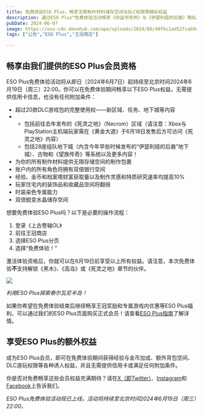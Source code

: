 ```yaml
---
title: 免费体验ESO Plus，畅享无限制作材料储存空间与DLC权限等精彩权益
description: 通过ESO Plus™免费体验活动畅享《命运书写师》与《伊瑟利娅的后裔》等DLC，迎接《黄金大道》（Gold Road）的到来！
pubDate: 2024-06-07
image: https://eso-cdn.denohub.com/ape/uploads/2024/06/40fbc1ad52fcab9c911388a3e617ed90.jpg
tags: ["公告","ESO Plus","王冠商店"]

---
```


## 畅享由我们提供的ESO Plus会员资格

ESO Plus免费体验活动将从即日（2024年6月7日）起持续至北京时间2024年6月19日（周三）22:00。你可以在免费体验期间畅享以下ESO
Plus权益，无需提供信用卡信息，也没有任何附加条件：

- 超过20款DLC游戏包的完整使用权——新区域、任务、地下城等内容
-
  - 包括前往去年发布的《死灵之地》（Necrom）区域（请注意：Xbox与PlayStation主机端玩家需在《黄金大道》于6月18日发售后方可访问《死灵之地》内容）
  - 包括28座组队地下城（内含今年早些时候发布的“伊瑟利娅的后裔”地下城）、古物和《望族传奇》等系统以及更多内容！
- 为你的所有制作材料提供无限存储空间的制作包裹
- 账户内的所有角色将拥有双倍银行空间
- 经验、金币和档案塔财富获取量以及制作灵感和特质研究速率均提高10%
- 玩家住宅内的装饰品和收藏品空间将翻倍 
- 时装染色专属能力 
- 双倍蜕变水晶储存空间

想要免费体验ESO Plus吗？以下是必要的操作流程：

1. 登录《上古卷轴OL》
2. 前往王冠商店
3. 选择ESO Plus分页
4. 选择“免费体验！”

激活体验资格后，你就可以在6月19日前享受以上所有权益。请注意，本次免费体验**不**支持解锁《黑木》、《高岛》或《死灵之地》章节的伙伴。

![](https://eso-cdn.denohub.com/ape/uploads/2024/06/9db07c7eb9e9a2428a3e49640779ef4d.jpg)

<p class="text-gray-500 text-sm text-center"><i>利用ESO Plus探索泰尔瓦尼半岛！</i></p>

如果你希望在免费体验结束后继续畅享王冠奖励和专属游戏内优惠等ESO Plus福利，可以通过我们的ESO
Plus页面购买正式会员！请查看[ESO Plus指南](https://www.elderscrollsonline.com/cn/guides/esoplusguide)了解详情。

## 享受ESO Plus的额外权益

成为ESO
Plus会员，即可在免费体验期间获得经验与金币加成、额外背包空间、DLC游玩权限等各种诱人权益，并且无需提供信用卡或满足任何附加条件。

你是否对免费畅享这些会员权益充满期待？请在[X（即Twitter）](https://twitter.com/TESOnline)、[Instagram](https://www.instagram.com/elderscrollsonline/)和[Facebook](https://www.instagram.com/elderscrollsonline/)上告诉我们。 

_ESO Plus免费体验活动现已上线，活动将持续至北京时间2024年6月19日（周三）22:00。_
